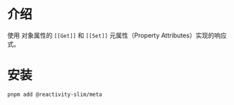 # 介绍
使用 对象属性的 `[[Get]]` 和 `[[Set]]` 元属性（Property Attributes）实现的响应式。

# 安装

`pnpm add @reactivity-slim/meta`
